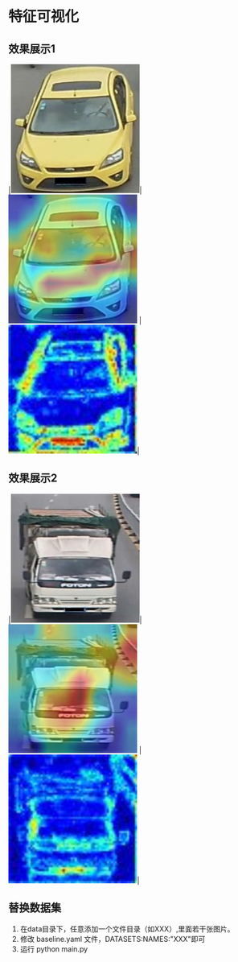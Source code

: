 # 特征可视化

## 效果展示1
|<img src="https://github.com/qlmeng10/Feature-Visualization/blob/master/data/veri/0001_c001_00016490_0_c01_t4.jpg" alt="原图" width="256" height="256">|<img src="https://github.com/qlmeng10/Feature-Visualization/blob/master/data_output/veri/cam/0001_c001_00016490_0_c01_t4_feat_res4.jpg" alt="CAM" width="256" height="256"> | <img src="https://github.com/qlmeng10/Feature-Visualization/blob/master/data_output/veri/heatmap/0001_c001_00016490_0_c01_t4_feat_res1.jpg" alt="Heatmap" width="256" height="256">|

## 效果展示2
|<img src=https://github.com/qlmeng10/Feature-Visualization/blob/master/data/veri/0137_c013_00046940_0_c07_t8.jpg alt="原图" width="256" height="256">|
<img src="https://github.com/qlmeng10/Feature-Visualization/blob/master/data_output/veri/cam/0137_c013_00046940_0_c07_t8_feat_res4.jpg" alt="CAM" width="256" height="256"> | 
<img src="https://github.com/qlmeng10/Feature-Visualization/blob/master/data_output/veri/heatmap/0137_c013_00046940_0_c07_t8_feat_res1.jpg" alt="Heatmap" width="256" height="256">|

## 替换数据集
1. 在data目录下，任意添加一个文件目录（如XXX）,里面若干张图片。
2. 修改 baseline.yaml 文件，DATASETS:NAMES:"XXX"即可
3. 运行 python main.py 

